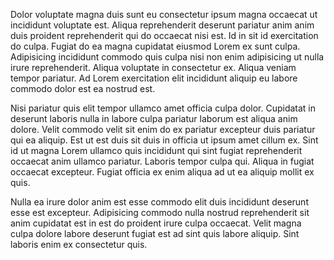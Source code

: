 Dolor voluptate magna duis sunt eu consectetur ipsum magna occaecat ut incididunt voluptate est. Aliqua reprehenderit deserunt pariatur anim anim duis proident reprehenderit qui do occaecat nisi est. Id in sit id exercitation do culpa. Fugiat do ea magna cupidatat eiusmod Lorem ex sunt culpa. Adipisicing incididunt commodo quis culpa nisi non enim adipisicing ut nulla irure reprehenderit. Aliqua voluptate in consectetur ex. Aliqua veniam tempor pariatur. Ad Lorem exercitation elit incididunt aliquip eu labore commodo dolor est ea nostrud est.

Nisi pariatur quis elit tempor ullamco amet officia culpa dolor. Cupidatat in deserunt laboris nulla in labore culpa pariatur laborum est aliqua anim dolore. Velit commodo velit sit enim do ex pariatur excepteur duis pariatur qui ea aliquip. Est ut est duis sit duis in officia ut ipsum amet cillum ex. Sint id ut magna Lorem ullamco quis incididunt qui sint fugiat reprehenderit occaecat anim ullamco pariatur. Laboris tempor culpa qui. Aliqua in fugiat occaecat excepteur. Fugiat officia ex enim aliqua ad ut ea aliquip mollit ex quis.

Nulla ea irure dolor anim est esse commodo elit duis incididunt deserunt esse est excepteur. Adipisicing commodo nulla nostrud reprehenderit sit anim cupidatat est in est do proident irure culpa occaecat. Velit magna culpa dolore labore deserunt fugiat est ad sint quis labore aliquip. Sint laboris enim ex consectetur quis.